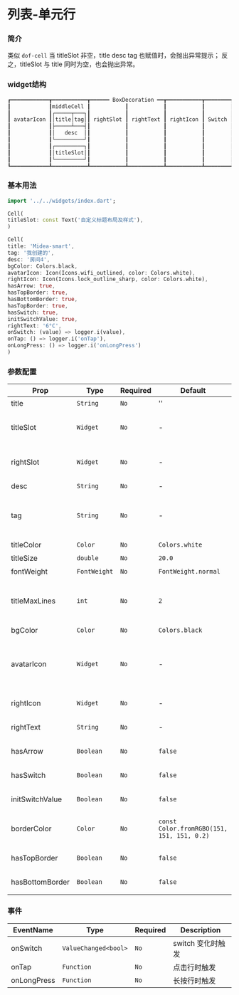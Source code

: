 # 列表-单元行

### 简介
类似 `dof-cell`
当 titleSlot 非空，title desc tag 也赋值时，会抛出异常提示；
反之，titleSlot 与 title 同时为空，也会抛出异常。

### widget结构
```markdown
┏━━━━━━━━━━━━┳━━━━━━━━━━━┳━━━━━━ BoxDecoration ━━┳━━━━━━━━━━━┳━━━━━━━━┳━━━━━━━┓
┃            ┃middleCell ┃           ┃           ┃           ┃        ┃       ┃
┃            ┃┌─────┬───┐┃           ┃           ┃           ┃        ┃       ┃
┃ avatarIcon ┃│title│tag│┃ rightSlot ┃ rightText ┃ rightIcon ┃ Switch ┃ Arrow ┃
┃            ┃├─────┴───┤┃           ┃           ┃           ┃        ┃       ┃
┃            ┃│   desc  │┃           ┃           ┃           ┃        ┃       ┃
┃            ┃└─────────┘┃           ┃           ┃           ┃        ┃       ┃
┃            ┃┌─────────┐┃           ┃           ┃           ┃        ┃       ┃
┃            ┃│titleSlot│┃           ┃           ┃           ┃        ┃       ┃
┃            ┃└─────────┘┃           ┃           ┃           ┃        ┃       ┃
┗━━━━━━━━━━━━┻━━━━━━━━━━━┻━━━━━━━━━━━┻━━━━━━━━━━━┻━━━━━━━━━━━┻━━━━━━━━┻━━━━━━━┛
```

### 基本用法

```dart
import '../../widgets/index.dart';

Cell(
titleSlot: const Text('自定义标题布局及样式'),
)

Cell(
title: 'Midea-smart',
tag: '我创建的',
desc: '房间4',
bgColor: Colors.black,
avatarIcon: Icon(Icons.wifi_outlined, color: Colors.white),
rightIcon: Icon(Icons.lock_outline_sharp, color: Colors.white),
hasArrow: true,
hasTopBorder: true,
hasBottomBorder: true,
hasTopBorder: true,
hasSwitch: true,
initSwitchValue: true,
rightText: '6°C',
onSwitch: (value) => logger.i(value),
onTap: () => logger.i('onTap'),
onLongPress: () => logger.i('onLongPress')
)
```

### 参数配置
| Prop | Type | Required | Default | Description |
|------|------|----------|---------|-------------|
| title | `String` |`No`| '' | 标题  |
| titleSlot | `Widget` |`No`| - | 标题插槽，自定义标题布局及样式  |
| rightSlot | `Widget` |`No`| - | 右侧插槽，自定义右侧布局及样式  |
| desc | `String` |`No`| - | 描述  |
| tag | `String` |`No`| - | 标签、标注，带固定样式的圆角文字背景  |
| titleColor | `Color` |`No`| `Colors.white` | 标题颜色  |
| titleSize | `double` |`No`| `20.0` | 标题大小  |
| fontWeight | `FontWeight` |`No`| `FontWeight.normal` | 标题粗细  |
| titleMaxLines | `int` |`No`| `2` | 标题最大行数，超出长度则截断并显示...  |
| bgColor | `Color` |`No`| `Colors.black` | 背景颜色  |
| avatarIcon | `Widget` |`No`| - | 左侧图标，类型扩大为Widget，也可传入 Image |
| rightIcon | `Widget` |`No`| - | 右侧图标，同上  |
| rightText | `String` |`No`| - | 显示右边文本  |
| hasArrow | `Boolean` |`No`| `false` | 是否显示右箭头  |
| hasSwitch | `Boolean` |`No`| `false` | 是否显示右边Switch  |
| initSwitchValue | `Boolean` |`No`| `false` | Switch初始值  |
| borderColor | `Color` |`No`| `const Color.fromRGBO(151, 151, 151, 0.2)` | 边框颜色，包括上下边框  |
| hasTopBorder | `Boolean` |`No`| `false` | 是否显示上边框  |
| hasBottomBorder | `Boolean` |`No`| `false` | 是否显示下边框  |

### 事件
| EventName | Type | Required |  Description |
|------|------|----------|--------------|
| onSwitch | `ValueChanged<bool>` | `No` | switch 变化时触发 |
| onTap | `Function` | `No` | 点击行时触发 |
| onLongPress | `Function` | `No` | 长按行时触发 |